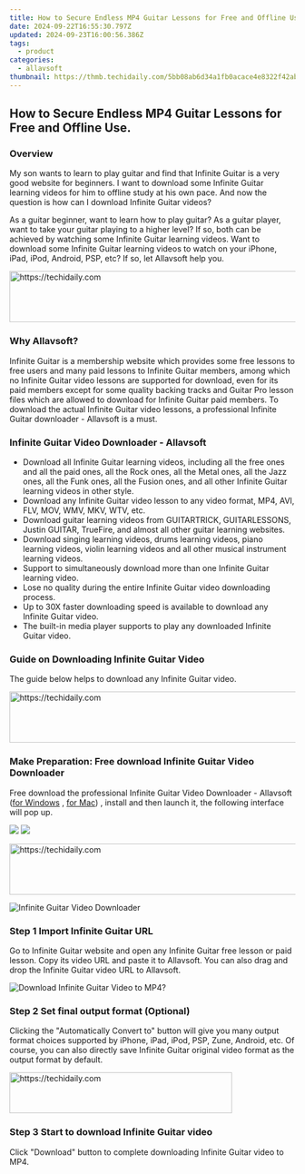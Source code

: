 ```yaml
---
title: How to Secure Endless MP4 Guitar Lessons for Free and Offline Use.
date: 2024-09-22T16:55:30.797Z
updated: 2024-09-23T16:00:56.386Z
tags:
  - product
categories:
  - allavsoft
thumbnail: https://thmb.techidaily.com/5bb08ab6d34a1fb0acace4e8322f42ab6cac411cdc94c053d0ad8ae749b9c794.jpg
---
```


## How to Secure Endless MP4 Guitar Lessons for Free and Offline Use.

### Overview

My son wants to learn to play guitar and find that Infinite Guitar is a very good website for beginners. I want to download some Infinite Guitar learning videos for him to offline study at his own pace. And now the question is how can I download Infinite Guitar videos?

As a guitar beginner, want to learn how to play guitar? As a guitar player, want to take your guitar playing to a higher level? If so, both can be achieved by watching some Infinite Guitar learning videos. Want to download some Infinite Guitar learning videos to watch on your iPhone, iPad, iPod, Android, PSP, etc? If so, let Allavsoft help you.

<!-- affiliate ads begin -->
<a href="https://appsumo.8odi.net/c/5597632/2151890/7443" target="_top" id="2151890">
  <img src="//a.impactradius-go.com/display-ad/7443-2151890" border="0" alt="https://techidaily.com" width="728" height="90"/>
</a>
<img height="0" width="0" src="https://appsumo.8odi.net/i/5597632/2151890/7443" style="position:absolute;visibility:hidden;" border="0" />
<!-- affiliate ads end -->

### Why Allavsoft?

Infinite Guitar is a membership website which provides some free lessons to free users and many paid lessons to Infinite Guitar members, among which no Infinite Guitar video lessons are supported for download, even for its paid members except for some quality backing tracks and Guitar Pro lesson files which are allowed to download for Infinite Guitar paid members. To download the actual Infinite Guitar video lessons, a professional Infinite Guitar downloader - Allavsoft is a must.

### Infinite Guitar Video Downloader - Allavsoft

* Download all Infinite Guitar learning videos, including all the free ones and all the paid ones, all the Rock ones, all the Metal ones, all the Jazz ones, all the Funk ones, all the Fusion ones, and all other Infinite Guitar learning videos in other style.
* Download any Infinite Guitar video lesson to any video format, MP4, AVI, FLV, MOV, WMV, MKV, WTV, etc.
* Download guitar learning videos from GUITARTRICK, GUITARLESSONS, Justin GUITAR, TrueFire, and almost all other guitar learning websites.
* Download singing learning videos, drums learning videos, piano learning videos, violin learning videos and all other musical instrument learning videos.
* Support to simultaneously download more than one Infinite Guitar learning video.
* Lose no quality during the entire Infinite Guitar video downloading process.
* Up to 30X faster downloading speed is available to download any Infinite Guitar video.
* The built-in media player supports to play any downloaded Infinite Guitar video.

### Guide on Downloading Infinite Guitar Video

The guide below helps to download any Infinite Guitar video.

<!-- affiliate ads begin -->
<a href="https://jalbum-affiliate-program.sjv.io/c/5597632/1838960/17916" target="_top" id="1838960">
  <img src="//a.impactradius-go.com/display-ad/17916-1838960" border="0" alt="https://techidaily.com" width="728" height="90"/>
</a>
<img height="0" width="0" src="https://jalbum-affiliate-program.sjv.io/i/5597632/1838960/17916" style="position:absolute;visibility:hidden;" border="0" />
<!-- affiliate ads end -->

### Make Preparation: Free download Infinite Guitar Video Downloader

Free download the professional Infinite Guitar Video Downloader - Allavsoft ([for Windows](https://tools.techidaily.com/allavsoft/products/) , [for Mac](https://tools.techidaily.com/allavsoft/products/)) , install and then launch it, the following interface will pop up.

[![](https://www.allavsoft.com/how-to/../images/how-to/free-download-win.jpg)](https://tools.techidaily.com/allavsoft/products/) [![](https://www.allavsoft.com/how-to/../images/how-to/free-download-mac.jpg)](https://tools.techidaily.com/allavsoft/products/)

<!-- affiliate ads begin -->
<a href="https://ephamedtechinc.pxf.io/c/5597632/2139322/26400" target="_top" id="2139322">
  <img src="//a.impactradius-go.com/display-ad/26400-2139322" border="0" alt="https://techidaily.com" width="728" height="90"/>
</a>
<img height="0" width="0" src="https://ephamedtechinc.pxf.io/i/5597632/2139322/26400" style="position:absolute;visibility:hidden;" border="0" />
<!-- affiliate ads end -->

![Infinite Guitar Video Downloader](https://www.allavsoft.com/how-to/../images/allavsoft/screen-shot-600.jpg)

### Step 1 Import Infinite Guitar URL

Go to Infinite Guitar website and open any Infinite Guitar free lesson or paid lesson. Copy its video URL and paste it to Allavsoft. You can also drag and drop the Infinite Guitar video URL to Allavsoft.

![Download Infinite Guitar Video to MP4?](https://www.allavsoft.com/how-to/../images/how-to/download-rtmp-video/download-rtmp-video.jpg)

### Step 2 Set final output format (Optional)

Clicking the "Automatically Convert to" button will give you many output format choices supported by iPhone, iPad, iPod, PSP, Zune, Android, etc. Of course, you can also directly save Infinite Guitar original video format as the output format by default.

<!-- affiliate ads begin -->
<a href="https://aligracehair.sjv.io/c/5597632/2135359/19272" target="_top" id="2135359">
  <img src="//a.impactradius-go.com/display-ad/19272-2135359" border="0" alt="https://techidaily.com" width="392" height="72"/>
</a>
<img height="0" width="0" src="https://aligracehair.sjv.io/i/5597632/2135359/19272" style="position:absolute;visibility:hidden;" border="0" />
<!-- affiliate ads end -->

### Step 3 Start to download Infinite Guitar video

Click "Download" button to complete downloading Infinite Guitar video to MP4.

<ins class="adsbygoogle"
     style="display:block"
     data-ad-format="autorelaxed"
     data-ad-client="ca-pub-7571918770474297"
     data-ad-slot="1223367746"></ins>

<ins class="adsbygoogle"
     style="display:block"
     data-ad-client="ca-pub-7571918770474297"
     data-ad-slot="8358498916"
     data-ad-format="auto"
     data-full-width-responsive="true"></ins>



